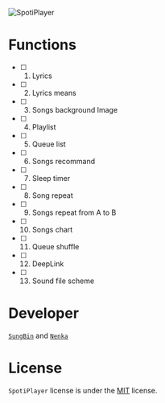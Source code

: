 ![SpotiPlayer](https://github.com/sungbin5304/SpotiPlayer/blob/master/banner.png)

# Functions
- [ ] 1. Lyrics
- [ ] 2. Lyrics means
- [ ] 3. Songs background Image
- [ ] 4. Playlist
- [ ] 5. Queue list
- [ ] 6. Songs recommand
- [ ] 7. Sleep timer
- [ ] 8. Song repeat
- [ ] 9. Songs repeat from A to B
- [ ] 10. Songs chart
- [ ] 11. Queue shuffle
- [ ] 12. DeepLink
- [ ] 13. Sound file scheme 

[comment]: <Functions> (만들었으면 [ ] 을 [x] 로 바꾸셈)

# Developer
[`SungBin`](https://github.com/sungbin5304) and [`Nenka`](https://github.com/NenkaLab)

# License
`SpotiPlayer` license is under the [MIT](https://github.com/sungbin5304/SpotiPlayer/blob/master/LICENSE) license.
